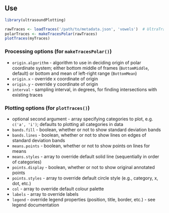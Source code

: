 ## Use

```R
library(ultrasoundPlotting)

rawTraces <- loadTraces('/path/to/metadata.json', 'vowels')  # UltraTrace metadata file; tier to identify non-empty elements from for categories to plot
polarTraces <- makeTracesPolar(rawTraces)
plotTraces(myTraces)
```

### Processing options (for `makeTracesPolar()`)
* `origin.algorithm` - algorithm to use in deciding origin of polar coordinate system; either bottom middle of frames (`BottomMiddle`, default) or bottom and mean of left-right range (`BottomMean`)
* `origin.x` - override x coordinate of origin
* `origin.y` - override y coordinate of origin
* `interval` - sampling interval, in degrees, for finding intersections with existing traces

### Plotting options (for `plotTraces()`)
* optional second argument - array specifying categories to plot, e.g. `c('a', 'i')`; defaults to plotting all categories in data
* `bands.fill` - boolean, whether or not to show standard deviation bands
* `bands.lines` - boolean, whether or not to show lines on edges of standard deviation bands
* `means.points` - boolean, whether or not to show points on lines for means
* `means.styles` - array to override default solid line (sequentially in order of categories)
* `points.display` - boolean, whether or not to show original annotated points
* `points.styles` - array to override default circle style (e.g., category, x, dot, etc.)
* `col` - array to override default colour palette
* `labels` - array to override labels
* `legend` - override legend properties (position, title, border, etc.) - see legend documentation
